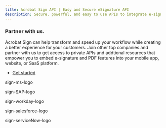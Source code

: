 ```yaml
---
title: Acrobat Sign API | Easy and Secure eSignature API
description: Secure, powerful, and easy to use APIs to integrate e-signatures into your platform, app, or workflow quickly.
---
```


<TextBlock slots="heading, text, buttons"  theme="lightest" className="how-it-work-richText padding-bottom-zero-child partner-with-us-cta" />

### Partner with us.

Acrobat Sign can help transform and speed up your workflow while creating  a better experience for your customers. Join  other top companies and partner with us to get access to private APIs and addtional resources that empower you to embed e-signature and PDF features into your mobile app, website, or SaaS platform.

* [Get started](https://www.adobe.com/documentcloud/integrations/isv-partner-form.html)

<TextBlock slots="assetImg" theme="lightest" width="20%" imageOnly className="padding_top_align margin-top-zero imageHightAuto"/>

sign-ms-logo

<TextBlock slots="assetImg" theme="lightest" width="20%" imageOnly className="padding_top_align margin-top-zero imageHightAuto"/>

sign-SAP-logo

<TextBlock slots="assetImg" theme="lightest" width="20%" imageOnly className="padding_top_align margin-top-zero imageHightAuto"/>

sign-workday-logo

<TextBlock slots="assetImg" theme="lightest" width="20%" imageOnly className="padding_top_align margin-top-zero imageHightAuto"/>

sign-salesforce-logo

<TextBlock slots="assetImg" theme="lightest" width="20%" imageOnly className="padding_top_align margin-top-zero imageHightAuto"/>

sign-serviceNow-logo